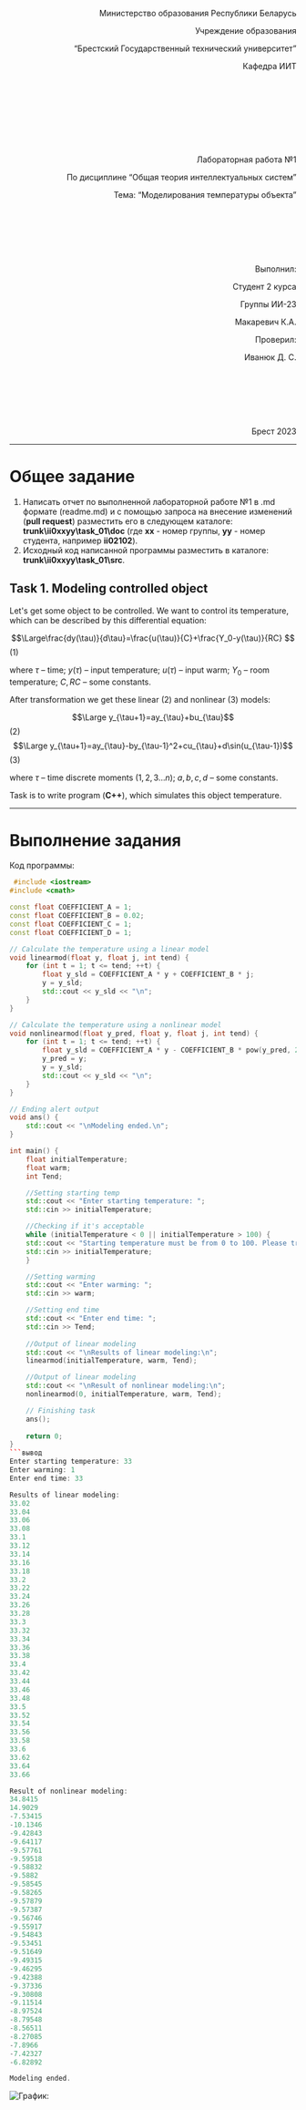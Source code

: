 <p align="right"> Министерство образования Республики Беларусь</p>
<p align="right">Учреждение образования</p>
<p align="right">“Брестский Государственный технический университет”</p>
<p align="right">Кафедра ИИТ</p>
<br><br><br><br><br><br><br>
<p align="right">Лабораторная работа №1</p>
<p align="right">По дисциплине “Общая теория интеллектуальных систем”</p>
<p align="right">Тема: “Моделирования температуры объекта”</p>
<br><br><br><br><br>
<p align="right">Выполнил:</p>
<p align="right">Студент 2 курса</p>
<p align="right">Группы ИИ-23</p>
<p align="right">Макаревич К.А.</p>
<p align="right">Проверил:</p>
<p align="right">Иванюк Д. С.</p>
<br><br><br><br><br>
<p align="right">Брест 2023</p>

---

# Общее задание #
1. Написать отчет по выполненной лабораторной работе №1 в .md формате (readme.md) и с помощью запроса на внесение изменений (**pull request**) разместить его в следующем каталоге: **trunk\ii0xxyy\task_01\doc** (где **xx** - номер группы, **yy** - номер студента, например **ii02102**).
2. Исходный код написанной программы разместить в каталоге: **trunk\ii0xxyy\task_01\src**.

## Task 1. Modeling controlled object ##
Let's get some object to be controlled. We want to control its temperature, which can be described by this differential equation:

$$\Large\frac{dy(\tau)}{d\tau}=\frac{u(\tau)}{C}+\frac{Y_0-y(\tau)}{RC} $$ (1)

where $\tau$ – time; $y(\tau)$ – input temperature; $u(\tau)$ – input warm; $Y_0$ – room temperature; $C,RC$ – some constants.

After transformation we get these linear (2) and nonlinear (3) models:

$$\Large y_{\tau+1}=ay_{\tau}+bu_{\tau}$$ (2)
$$\Large y_{\tau+1}=ay_{\tau}-by_{\tau-1}^2+cu_{\tau}+d\sin(u_{\tau-1})$$ (3)

where $\tau$ – time discrete moments ($1,2,3{\dots}n$); $a,b,c,d$ – some constants.

Task is to write program (**C++**), which simulates this object temperature.

---

# Выполнение задания #

Код программы:
```C++
 #include <iostream>
#include <cmath>

const float COEFFICIENT_A = 1;
const float COEFFICIENT_B = 0.02;
const float COEFFICIENT_C = 1;
const float COEFFICIENT_D = 1;

// Calculate the temperature using a linear model
void linearmod(float y, float j, int tend) {
    for (int t = 1; t <= tend; ++t) {
        float y_sld = COEFFICIENT_A * y + COEFFICIENT_B * j;
        y = y_sld;
        std::cout << y_sld << "\n";
    }
}

// Calculate the temperature using a nonlinear model
void nonlinearmod(float y_pred, float y, float j, int tend) {
    for (int t = 1; t <= tend; ++t) {
        float y_sld = COEFFICIENT_A * y - COEFFICIENT_B * pow(y_pred, 2) + COEFFICIENT_C * j + COEFFICIENT_D * sin(j);
        y_pred = y;
        y = y_sld;
        std::cout << y_sld << "\n";
    }
}

// Ending alert output
void ans() {
    std::cout << "\nModeling ended.\n";
}

int main() {
    float initialTemperature;
    float warm;
    int Tend;

    //Setting starting temp
    std::cout << "Enter starting temperature: ";
    std::cin >> initialTemperature;

    //Checking if it's acceptable
    while (initialTemperature < 0 || initialTemperature > 100) {
    std::cout << "Starting temperature must be from 0 to 100. Please try again: ";
    std::cin >> initialTemperature;
    }

    //Setting warming
    std::cout << "Enter warming: ";
    std::cin >> warm;

    //Setting end time
    std::cout << "Enter end time: ";
    std::cin >> Tend;
    
    //Output of linear modeling
    std::cout << "\nResults of linear modeling:\n";
    linearmod(initialTemperature, warm, Tend);

    //Output of linear modeling
    std::cout << "\nResult of nonlinear modeling:\n";
    nonlinearmod(0, initialTemperature, warm, Tend);

    // Finishing task
    ans();
    
    return 0;
}
```вывод
Enter starting temperature: 33
Enter warming: 1
Enter end time: 33

Results of linear modeling:
33.02
33.04
33.06
33.08
33.1
33.12
33.14
33.16
33.18
33.2
33.22
33.24
33.26
33.28
33.3
33.32
33.34
33.36
33.38
33.4
33.42
33.44
33.46
33.48
33.5
33.52
33.54
33.56
33.58
33.6
33.62
33.64
33.66

Result of nonlinear modeling:
34.8415
14.9029
-7.53415
-10.1346
-9.42843
-9.64117
-9.57761
-9.59518
-9.58832
-9.5882
-9.58545
-9.58265
-9.57879
-9.57387
-9.56746
-9.55917
-9.54843
-9.53451
-9.51649
-9.49315
-9.46295
-9.42388
-9.37336
-9.30808
-9.11514
-8.97524
-8.79548
-8.56511
-8.27085
-7.8966
-7.42327
-6.82892

Modeling ended.
```
![График:](graphic.jpg)
